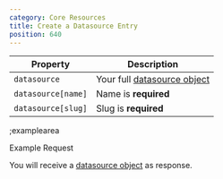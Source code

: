 ```yaml
---
category: Core Resources
title: Create a Datasource Entry
position: 640
---
```


| Property | Description |
|---|---|
| `datasource` | Your full [datasource object](#core-resources/datasources/the-datasource-object) |
| `datasource[name]`  | Name is **required** |
| `datasource[slug]`  | Slug is **required** |

;examplearea

Example Request

<RequestExample url="https://mapi.storyblok.com/v1/spaces/606/datasources/" httpMethod="POST" :requestObject='{"datasource":{"name":"Labels for Website","slug":"labels"}}'></RequestExample>

You will receive a [datasource object](#core-resources/datasources/the-datasource-object) as response.